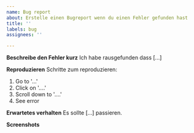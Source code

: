 ```yaml
---
name: Bug report
about: Erstelle einen Bugreport wenn du einen Fehler gefunden hast
title: ''
labels: bug
assignees: ''

---
```


**Beschreibe den Fehler kurz**
Ich habe rausgefunden dass [...]

**Reproduzieren**
Schritte zum reproduzieren:
1. Go to '...'
2. Click on '....'
3. Scroll down to '....'
4. See error

**Erwartetes verhalten**
Es sollte [...] passieren.

**Screenshots**
